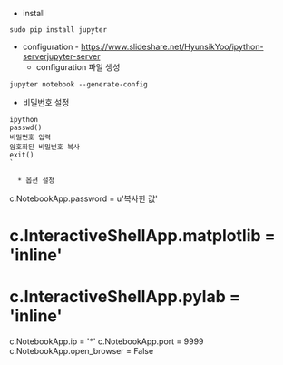 * install
```
sudo pip install jupyter
```

* configuration - https://www.slideshare.net/HyunsikYoo/ipython-serverjupyter-server
  * configuration 파일 생성
```
jupyter notebook --generate-config
```
  * 비밀번호 설정
```
ipython
passwd()
비밀번호 입력
암호화된 비밀번호 복사
exit()
`

  * 옵션 설정
```
c.NotebookApp.password = u'복사한 값'

# c.InteractiveShellApp.matplotlib = 'inline'
# c.InteractiveShellApp.pylab = 'inline'

c.NotebookApp.ip = '*'
c.NotebookApp.port = 9999
c.NotebookApp.open_browser = False
```
